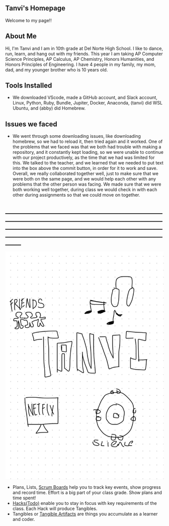 

## **Tanvi's Homepage**
Welcome to my page!!

## **About Me**
Hi, I'm Tanvi and I am in 10th grade at Del Norte High School. I like to dance, run, learn, and hang out with my friends. This year I am taking AP Computer Science Principles, AP Calculus, AP Chemistry, Honors Humanities, and Honors Principles of Engineering. I have 4 people in my family, my mom, dad, and my younger brother who is 10 years old. 

## **Tools Installed**

- We downloaded VScode, made a GitHub account, and Slack account, Linux, Python, Ruby, Bundle, Jupiter, Docker, Anaconda, (tanvi) did WSL Ubuntu, and (abby) did Homebrew. 

## **Issues we faced**
- We went through some downloading issues, like downloading homebrew, so we had to reload it, then tried again and it worked. One of the problems that we faced was that we both had trouble with making a repository, and it constantly kept loading, so we were unable to continue with our project productively, as the time that we had was limited for this. We talked to the teacher, and we learned that we needed to put text into the box above the commit button, in order for it to work and save. Overall, we really collaborated together well, just to make sure that we were both on the same page, and we would help each other with any problems that the other person was facing. 
We made sure that we were both working well together, during class we would check in with each other during assignments so that we could move on together.

## _____________________________________________________________________________________________________________________________________________________________________________________________________________

![Alt text](unnamed.jpg)



- Plans, Lists, [Scrum Boards](https://clickup.com/blog/scrum-board/) help you to track key events, show progress and record time.  Effort is a big part of your class grade.  Show plans and time spent!
- [Hacks(Todo)](https://levelup.gitconnected.com/six-ultimate-daily-hacks-for-every-programmer-60f5f10feae) enable you to stay in focus with key requirements of the class.  Each Hack will produce Tangibles.
- Tangibles or [Tangible Artifacts](https://en.wikipedia.org/wiki/Artifact_(software_development)) are things you accumulate as a learner and coder. 
